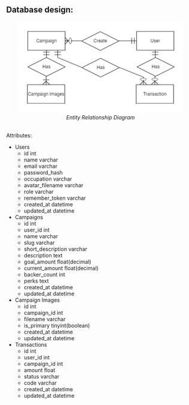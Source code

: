 ## Database design:

<div align="center">
  <img src="https://github.com/raflynagachi/crowdfunding-web/blob/master/assets/erd.png"/><br>
  <caption><i>Entity Relationship Diagram</i></caption>
</div><br>

Attributes:
- Users
  - id int
  - name varchar
  - email varchar
  - password_hash
  - occupation varchar
  - avatar_filename varchar
  - role varchar
  - remember_token varchar
  - created_at datetime
  - updated_at datetime
- Campaigns
  - id int
  - user_id int
  - name varchar
  - slug varchar
  - short_description varchar
  - description text
  - goal_amount float(decimal)
  - current_amount float(decimal)
  - backer_count int
  - perks text
  - created_at datetime
  - updated_at datetime
- Campaign Images
  - id int
  - campaign_id int
  - filename varchar
  - is_primary tinyint(boolean)
  - created_at datetime
  - updated_at datetime
- Transactions
  - id int
  - user_id int
  - campaign_id int
  - amount float
  - status varchar
  - code varchar
  - created_at datetime
  - updated_at datetime